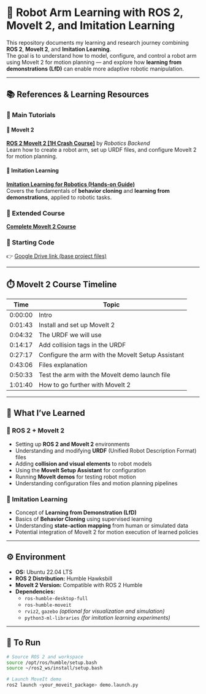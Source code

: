# 🤖 Robot Arm Learning with ROS 2, MoveIt 2, and Imitation Learning

This repository documents my learning and research journey combining **ROS 2**, **MoveIt 2**, and **Imitation Learning**.  
The goal is to understand how to model, configure, and control a robot arm using MoveIt 2 for motion planning — and explore how **learning from demonstrations (LfD)** can enable more adaptive robotic manipulation.

---

## 📚 References & Learning Resources

### 🎥 Main Tutorials

#### 🦾 MoveIt 2
**[ROS 2 MoveIt 2 [1H Crash Course]](https://www.youtube.com/watch?v=-xDyxxRiW7M&t=701s)** by *Robotics Backend*  
Learn how to create a robot arm, set up URDF files, and configure MoveIt 2 for motion planning.

#### 🧠 Imitation Learning
**[Imitation Learning for Robotics (Hands-on Guide)](https://www.youtube.com/watch?v=rl_ozvqQUU8)**  
Covers the fundamentals of **behavior cloning** and **learning from demonstrations**, applied to robotic tasks.

### 🧭 Extended Course
**[Complete MoveIt 2 Course](https://rbcknd.com/moveit2)**  

### 💾 Starting Code
👉 [Google Drive link (base project files)](https://drive.google.com/file/d/1i2TB...)  

---

## ⏱️ MoveIt 2 Course Timeline

| Time | Topic |
|------|-------|
| 0:00:00 | Intro |
| 0:01:43 | Install and set up MoveIt 2 |
| 0:04:32 | The URDF we will use |
| 0:14:17 | Add collision tags in the URDF |
| 0:27:17 | Configure the arm with the MoveIt Setup Assistant |
| 0:43:06 | Files explanation |
| 0:50:33 | Test the arm with the MoveIt demo launch file |
| 1:01:40 | How to go further with MoveIt 2 |

---

## 🧠 What I’ve Learned

### 🦾 ROS 2 + MoveIt 2
- Setting up **ROS 2 and MoveIt 2** environments  
- Understanding and modifying **URDF** (Unified Robot Description Format) files  
- Adding **collision and visual elements** to robot models  
- Using the **MoveIt Setup Assistant** for configuration  
- Running **MoveIt demos** for testing robot motion  
- Understanding configuration files and motion planning pipelines  

### 🧠 Imitation Learning
- Concept of **Learning from Demonstration (LfD)**  
- Basics of **Behavior Cloning** using supervised learning  
- Understanding **state-action mapping** from human or simulated data  
- Potential integration of MoveIt 2 for motion execution of learned policies  

---

## ⚙️ Environment

- **OS:** Ubuntu 22.04 LTS  
- **ROS 2 Distribution:** Humble Hawksbill  
- **MoveIt 2 Version:** Compatible with ROS 2 Humble  
- **Dependencies:**  
  - `ros-humble-desktop-full`  
  - `ros-humble-moveit`  
  - `rviz2`, `gazebo` *(optional for visualization and simulation)*  
  - `python3-ml-libraries` *(for imitation learning experiments)*

---

## 🚀 To Run

```bash
# Source ROS 2 and workspace
source /opt/ros/humble/setup.bash
source ~/ros2_ws/install/setup.bash

# Launch MoveIt demo
ros2 launch <your_moveit_package> demo.launch.py
